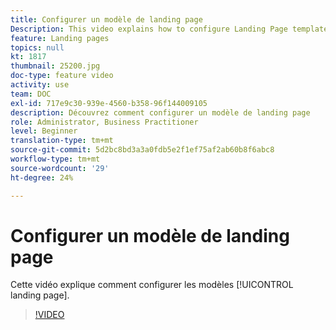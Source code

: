 ```yaml
---
title: Configurer un modèle de landing page
Description: This video explains how to configure Landing Page templates in Adobe Campaign Standard.
feature: Landing pages
topics: null
kt: 1817
thumbnail: 25200.jpg
doc-type: feature video
activity: use
team: DOC
exl-id: 717e9c30-939e-4560-b358-96f144009105
description: Découvrez comment configurer un modèle de landing page
role: Administrator, Business Practitioner
level: Beginner
translation-type: tm+mt
source-git-commit: 5d2bc8bd3a3a0fdb5e2f1ef75af2ab60b8f6abc8
workflow-type: tm+mt
source-wordcount: '29'
ht-degree: 24%

---
```


# Configurer un modèle de landing page 

Cette vidéo explique comment configurer les modèles [!UICONTROL landing page].

>[!VIDEO](https://video.tv.adobe.com/v/25200/?quality=12)
